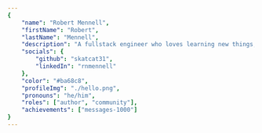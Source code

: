 ```yaml
---
{
	"name": "Robert Mennell",
	"firstName": "Robert",
	"lastName": "Mennell",
	"description": "A fullstack engineer who loves learning new things, playing video games, and his wife.\nIf you can learn it, you can do it.\nIf you can do it well, you've learned it.",
	"socials": {
		"github": "skatcat31",
		"linkedIn": "rnmennell"
	},
	"color": "#ba68c8",
	"profileImg": "./hello.png",
	"pronouns": "he/him",
	"roles": ["author", "community"],
	"achievements": ["messages-1000"]
}
---
```

